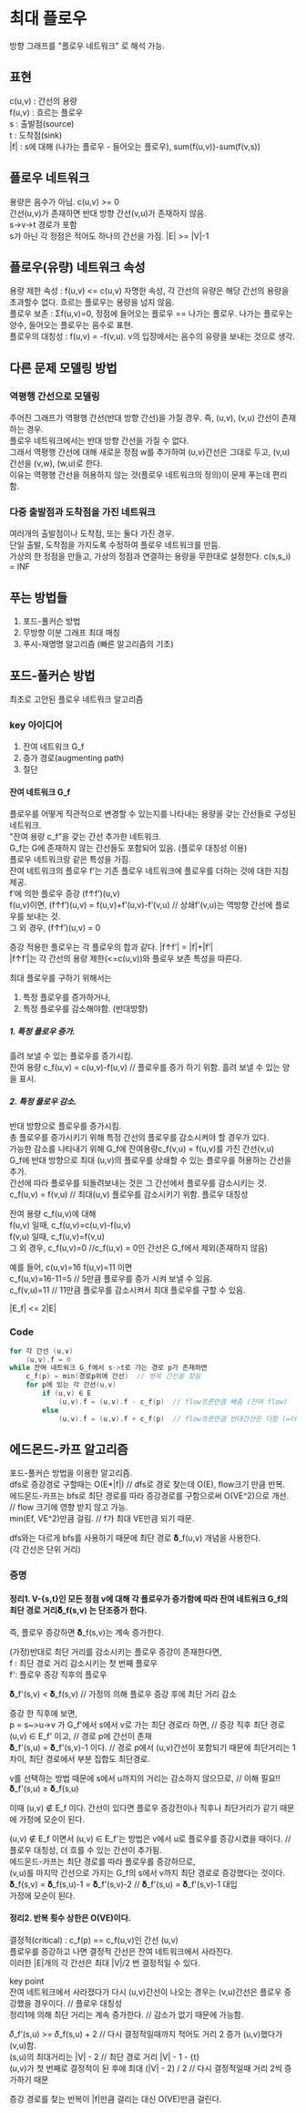 # 최대 플로우
방향 그래프를 "플로우 네트워크" 로 해석 가능.  

## 표현
c(u,v) : 간선의 용량  
f(u,v) : 흐르는 플로우  
s : 출발점(source)  
t : 도착점(sink)  
|f| : s에 대해 (나가는 플로우 - 들어오는 플로우), sum(f(u,v))-sum(f(v,s))  

## 플로우 네트워크
용량은 음수가 아님. c(u,v) >= 0  
간선(u,v)가 존재하면 반대 방향 간선(v,u)가 존재하지 않음.  
s->v->t 경로가 포함  
s가 아닌 각 정점은 적어도 하나의 간선을 가짐.  |E| >= |V|-1
  
## 플로우(유량) 네트워크 속성
용량 제한 속성 : f(u,v) <= c(u,v) 자명한 속성, 각 간선의 유량은 해당 간선의 용량을 초과할수 없다. 흐르는 플로우는 용량을 넘지 않음.  
플로우 보존 : Σf(u,v)=0, 정점에 들어오는 플로우 == 나가는 플로우. 나가는 플로우는 양수, 들어오는 플로우는 음수로 표현.  
플로우의 대칭성 : f(u,v) = -f(v,u). v의 입장에서는 음수의 유량을 보내는 것으로 생각.  

## 다른 문제 모델링 방법
### 역평행 간선으로 모델링
주어진 그래프가 역평행 간선(반대 방향 간선)을 가질 경우. 즉, (u,v), (v,u) 간선이 존재하는 경우.  
플로우 네트워크에서는 반대 방향 간선을 가질 수 없다.  
그래서 역평행 간선에 대해 새로운 정점 w를 추가하여 
(u,v)간선은 그대로 두고, 
(v,u)간선을 (v,w), (w,u)로 한다.  
이유는 역평행 간선을 허용하지 않는 것(플로우 네트워크의 정의)이 문제 푸는데 편리함.  
  
### 다중 출발점과 도착점을 가진 네트워크
여러개의 출발점이나 도착점, 또는 둘다 가진 경우.  
단일 출발, 도착점을 가지도록 수정하여 플로우 네트워크를 만듬.  
가상의 한 정점을 만들고, 가상의 정점과 연결하는 용량을 무한대로 설정한다. c(s,s_i) = INF  

## 푸는 방법들
1. 포드-풀커슨 방법  
2. 무방향 이분 그래프 최대 매칭  
3. 푸시-재명명 알고리즘 (빠른 알고리즘의 기초)  

## 포드-풀커슨 방법
최초로 고안된 플로우 네트워크 알고리즘

### key 아이디어
1. 잔여 네트워크 G_f  
2. 증가 경로(augmenting path)  
3. 절단  

#### 잔여 네트워크 G_f
플로우를 어떻게 직관적으로 변경할 수 있는지를 나타내는 용량을 갖는 간선들로 구성된 네트워크.  
"잔여 용량 c_f"을 갖는 간선 추가한 네트워크.  
G_f는 G에 존재하지 않는 간선들도 포함되어 있음.  (플로우 대칭성 이용)  
플로우 네트워크랑 같은 특성을 가짐.  
잔여 네트워크의 플로우 f’는 기존 플로우 네트워크에 플로우를 더하는 것에 대한 지침 제공.  
f’에 의한 플로우 증강 (f↑f’)(u,v)  
f(u,v)이면, (f↑f’)(u,v) = f(u,v)+f’(u,v)-f’(v,u)  // 상쇄f’(v,u)는 역방향 간선에 플로우를 보내는 것.  
그 외 경우, (f↑f’)(u,v) = 0  

증강 적용한 플로우는 각 플로우의 합과 같다. |f↑f’| = |f|+|f’|  
|f↑f’|는 각 간선의 용량 제한(<=c(u,v))와 플로우 보존 특성을 따른다.  

최대 플로우를 구하기 위해서는   
1. 특정 플로우를 증가하거나,  
2. 특정 플로우를 감소해야함. (반대방향)  

##### 1. 특정 플로우 증가.
흘려 보낼 수 있는 플로우를 증가시킴.  
잔여 용량 c_f(u,v) = c(u,v)-f(u,v)  // 플로우를 증가 하기 위함. 흘려 보낼 수 있는 양을 표시.  

##### 2. 특정 플로우 감소.  
반대 방향으로 플로우를 증가시킴.  
총 플로우를 증가시키기 위해 특정 간선의 플로우를 감소시켜야 할 경우가 있다.  
가능한 감소를 나타내기 위해 G_f에 잔여용량c_f(v,u) = f(u,v)를 가진 간선(v,u)  
G_f에 반대 방향으로 최대 (u,v)의 플로우를 상쇄할 수 있는 플로우를 허용하는 간선을 추가.  
간선에 따라 플로우를 되돌려보내는 것은 그 간선에서 플로우를 감소시키는 것.  
c_f(u,v) = f(v,u) // 최대(u,v) 플로우를 감소시키기 위함.  플로우 대칭성  

잔여 용량 c_f(u,v)에 대해  
f(u,v) 일때, c_f(u,v)=c(u,v)-f(u,v)  
f(v,u) 일때, c_f(u,v)=f(v,u)  
그 외 경우, c_f(u,v)=0  //c_f(u,v) = 0인 간선은 G_f에서 제외(존재하지 않음)  

예를 들어, c(u,v)=16 f(u,v)=11 이면  
c_f(u,v)=16-11=5  // 5만큼 플로우를 증가 시켜 보낼 수 있음.  
c_f(v,u)=11       // 11만큼 플로우를 감소시켜서 최대 플로우를 구할 수 있음.  

|E_f| <= 2|E|  

### Code
```C++
for 각 간선 (u,v)
    (u,v).f = 0
while 잔여 네트워크 G_f에서 s->t로 가는 경로 p가 존재하면
    c_f(p) = min(경로p위에 간선)  // 병목 간선을 찾음
    for p에 있는 각 간선(u,v)
        if (u,v) ∈ E
            (u,v).f = (u,v).f - c_f(p)  // flow흐른만큼 빼줌 (잔여 flow)
        else
            (u,v).f = (u,v).f + c_f(p)  // flow흐른만큼 반대간선은 더함 (=더 흐를수 있는 간선, 대칭성)
```

## 에드몬드-카프 알고리즘
포드-풀커슨 방법을 이용한 알고리즘.  
dfs로 증강경로 구할때는 O(E*|f|) // dfs로 경로 찾는데 O(E), flow크기 만큼 반복.  
에드몬드-카프는 bfs로 최단 경로를 따라 증강경로를 구함으로써 O(VE^2)으로 개선. // flow 크기에 영향 받지 않고 가능.  
min(Ef, VE^2)만큼 걸림. // f가 최대 VE만큼 되기 때문.  
  
dfs와는 다르게 bfs를 사용하기 때문에 최단 경로 𝛅_f(u,v) 개념을 사용한다.  
(각 간선은 단위 거리)  

### 증명
#### 정리1. V-{s,t}인 모든 정점 v에 대해 각 플로우가 증가함에 따라 잔여 네트워크 G_f의 최단 경로 거리𝛅_f(s,v) 는 단조증가 한다.  
즉, 플로우 증강하면 𝛅_f(s,v)는 계속 증가한다.  

(가정)반대로 최단 거리를 감소시키는 플로우 증강이 존재한다면,  
f : 최단 경로 거리 감소시키는 첫 번째 플로우  
f': 플로우 증강 직후의 플로우  

𝛅_f'(s,v) < 𝛅_f(s,v)  // 가정의 의해 플로우 증강 후에 최단 거리 감소  

증강 한 직후에 보면,  
p = s~>u->v 가 G_f'에서 s에서 v로 가는 최단 경로라 하면, // 증강 직후 최단 경로  
(u,v) ∈ E_f' 이고,            // 경로 p에 간선이 존재  
𝛅_f'(s,u) = 𝛅_f'(s,v)-1 이다. // 경로 p에서 (u,v)간선이 포함되기 때문에 최단거리는 1 차이, 최단 경로에서 부분 집합도 최단경로.  

v를 선택하는 방법 때문에 s에서 u까지의 거리는 감소하지 않으므로,  // 이해 필요!!  
𝛅_f'(s,u) ≥ 𝛅_f(s,u)  

이때 (u,v) ∉ E_f 이다. 간선이 있다면 플로우 증강전이나 직후나 최단거리가 같기 때문에 가정에 모순이 된다.  

(u,v) ∉ E_f 이면서 (u,v) ∈ E_f'는 방법은 v에서 u로 플로우를 증강시켰을 때이다.  // 플로우 대칭성, 더 흐를 수 있는 간선이 추가됨.  
에드몬드-카프는 최단 경로를 따라 플로우를 증강하므로,  
(v,u)를 마지막 간선으로 가지는 G_f의 s에서 v까지 최단 경로로 증강했다는 것이다.  
𝛅_f(s,v) = 𝛅_f(s,u)-1 = 𝛅_f'(s,v)-2 // 𝛅_f'(s,u) = 𝛅_f'(s,v)-1 대입  
가정에 모순이 된다.  


#### 정리2. 반복 횟수 상한은 O(VE)이다.  
결정적(critical) : c_f(p) == c_f(u,v)인 간선 (u,v)  
플로우를 증강하고 나면 결정적 간선은 잔여 네트워크에서 사라진다.  
이러한 |E|개의 각 간선은 최대 |V|/2 번 결정적일 수 있다.  

key point  
잔여 네트워크에서 사라졌다가 다시 (u,v)간선이 나오는 경우는 (v,u)간선은 플로우 증강했을 경우이다. // 플로우 대칭성  
정리1에 의해 최단 거리는 계속 증가한다. // 감소가 없기 때문에 가능함.  

𝛿_f’(s,u) >= 𝛿_f(s,u) + 2 // 다시 결정적일때까지 적어도 거리 2 증가 (u,v)했다가(v,u)함.  
(s,u)의 최대거리는 |V| - 2   // 최단 경로 거리 |V| - 1 - {t}  
(u,v)가 첫 번째로 결정적이 된 후에 최대 (|V| - 2) / 2    // 다시 결정적일때 거리 2씩 증가하기 때문  


증강 경로를 찾는 반복이 |f|만큼 걸리는 대신 O(VE)만큼 걸린다.  
